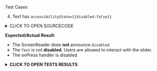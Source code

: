 Test Cases

4. Text has `accessibilityState={{disabled:false}}`

<details><summary>CLICK TO OPEN SOURCECODE</summary>
<p>

```javascript
<Text
  style={styles.text}
  onPress={() => console.warn('onPress')}
  accessibilityState={{disabled: false}}>
  This is a Text
</Text>
```

</p>
</details>

**Expected/Actual Result**:
- The ScreenReader does **not** announce `disabled`.
- The `Text` is not **disabled**. Users are allowed to interact with the slider.
- The onPress handler is disabled.

**<details><summary>CLICK TO OPEN TESTS RESULTS</summary>**
<p>

<video src="https://user-images.githubusercontent.com/24992535/153145546-2b945cef-20e5-47cd-b402-4bde941376b2.mp4" width="1000" />

</p>
</details>

